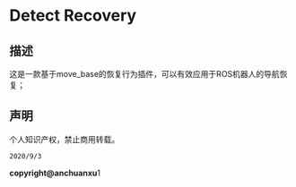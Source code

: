 # Detect Recovery

## 描述

这是一款基于move_base的恢复行为插件，可以有效应用于ROS机器人的导航恢复；

## 声明

个人知识产权，禁止商用转载。

`2020/9/3`

**copyright@anchuanxu**1
